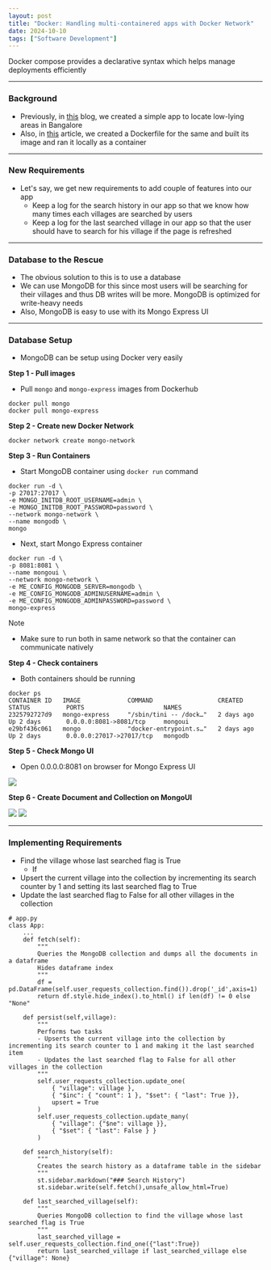 ```yaml
---
layout: post
title: "Docker: Handling multi-containered apps with Docker Network"
date: 2024-10-10
tags: ["Software Development"]
---
```


Docker compose provides a declarative syntax which helps manage deployments efficiently

---
### Background

- Previously, in [this](https://gouherdanish.github.io/2024/09/25/low-lying-areas-mapping.html) blog, we created a simple app to locate low-lying areas in Bangalore
- Also, in [this](https://gouherdanish.github.io/2024/10/07/dockerfile.html) article, we created a Dockerfile for the same and built its image and ran it locally as a container

---
### New Requirements
- Let's say, we get new requirements to add couple of features into our app
    - Keep a log for the search history in our app so that we know how many times each villages are searched by users
    - Keep a log for the last searched village in our app so that the user should have to search for his village if the page is refreshed

---
### Database to the Rescue
- The obvious solution to this is to use a database
- We can use MongoDB for this since most users will be searching for their villages and thus DB writes will be more. MongoDB is optimized for write-heavy needs
- Also, MongoDB is easy to use with its Mongo Express UI

---
### Database Setup
- MongoDB can be setup using Docker very easily

**Step 1 - Pull images**
- Pull `mongo` and `mongo-express` images from Dockerhub

```
docker pull mongo
docker pull mongo-express
```

**Step 2 - Create new Docker Network**

```
docker network create mongo-network
```

**Step 3 - Run Containers**
- Start MongoDB container using `docker run` command

```
docker run -d \                                                                     
-p 27017:27017 \ 
-e MONGO_INITDB_ROOT_USERNAME=admin \
-e MONGO_INITDB_ROOT_PASSWORD=password \
--network mongo-network \
--name mongodb \
mongo
```

- Next, start Mongo Express container
```
docker run -d \                                                                     
-p 8081:8081 \
--name mongoui \
--network mongo-network \
-e ME_CONFIG_MONGODB_SERVER=mongodb \
-e ME_CONFIG_MONGODB_ADMINUSERNAME=admin \
-e ME_CONFIG_MONGODB_ADMINPASSWORD=password \
mongo-express
```

Note
- Make sure to run both in same network so that the container can communicate natively

**Step 4 - Check containers**
- Both containers should be running

```
docker ps
CONTAINER ID   IMAGE             COMMAND                  CREATED          STATUS          PORTS                      NAMES
2325792727d9   mongo-express     "/sbin/tini -- /dock…"   2 days ago       Up 2 days       0.0.0.0:8081->8081/tcp     mongoui
e29bf436c061   mongo             "docker-entrypoint.s…"   2 days ago       Up 2 days       0.0.0.0:27017->27017/tcp   mongodb
```

**Step 5 - Check Mongo UI**
- Open 0.0.0.0:8081 on browser for Mongo Express UI

<img src="{{site.url}}/images/docker/mongoui_0.png">

**Step 6 - Create Document and Collection on MongoUI**

<img src="{{site.url}}/images/docker/mongoui.png">

<img src="{{site.url}}/images/docker/mongoui_1.png">

---

### Implementing Requirements

- Find the village whose last searched flag is True
    - If 
- Upsert the current village into the collection by incrementing its search counter by 1 and setting its last searched flag to True
- Update the last searched flag to False for all other villages in the collection 

```
# app.py
class App:
    ...
    def fetch(self):
        """
        Queries the MongoDB collection and dumps all the documents in a dataframe
        Hides dataframe index
        """
        df = pd.DataFrame(self.user_requests_collection.find()).drop('_id',axis=1)
        return df.style.hide_index().to_html() if len(df) != 0 else "None"
    
    def persist(self,village):
        """
        Performs two tasks
        - Upserts the current village into the collection by incrementing its search counter to 1 and making it the last searched item
        - Updates the last searched flag to False for all other villages in the collection 
        """
        self.user_requests_collection.update_one(
            { "village": village },
            { "$inc": { "count": 1 }, "$set": { "last": True }},
            upsert = True
        )
        self.user_requests_collection.update_many(
            { "village": {"$ne": village }},
            { "$set": { "last": False } }
        )
    
    def search_history(self):
        """
        Creates the search history as a dataframe table in the sidebar
        """
        st.sidebar.markdown("### Search History")
        st.sidebar.write(self.fetch(),unsafe_allow_html=True)

    def last_searched_village(self):
        """
        Queries MongoDB collection to find the village whose last searched flag is True
        """
        last_searched_village = self.user_requests_collection.find_one({"last":True})
        return last_searched_village if last_searched_village else {"village": None}
```

